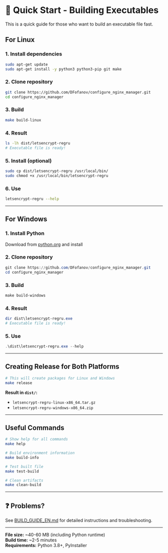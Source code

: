 # 🎯 Quick Start - Building Executables

This is a quick guide for those who want to build an executable file fast.

## For Linux

### 1. Install dependencies
```bash
sudo apt-get update
sudo apt-get install -y python3 python3-pip git make
```

### 2. Clone repository
```bash
git clone https://github.com/DFofanov/configure_nginx_manager.git
cd configure_nginx_manager
```

### 3. Build
```bash
make build-linux
```

### 4. Result
```bash
ls -lh dist/letsencrypt-regru
# Executable file is ready!
```

### 5. Install (optional)
```bash
sudo cp dist/letsencrypt-regru /usr/local/bin/
sudo chmod +x /usr/local/bin/letsencrypt-regru
```

### 6. Use
```bash
letsencrypt-regru --help
```

---

## For Windows

### 1. Install Python
Download from [python.org](https://www.python.org/downloads/) and install

### 2. Clone repository
```powershell
git clone https://github.com/DFofanov/configure_nginx_manager.git
cd configure_nginx_manager
```

### 3. Build
```powershell
make build-windows
```

### 4. Result
```powershell
dir dist\letsencrypt-regru.exe
# Executable file is ready!
```

### 5. Use
```powershell
.\dist\letsencrypt-regru.exe --help
```

---

## Creating Release for Both Platforms

```bash
# This will create packages for Linux and Windows
make release
```

**Result in `dist/`:**
- `letsencrypt-regru-linux-x86_64.tar.gz`
- `letsencrypt-regru-windows-x86_64.zip`

---

## Useful Commands

```bash
# Show help for all commands
make help

# Build environment information
make build-info

# Test built file
make test-build

# Clean artifacts
make clean-build
```

---

## ❓ Problems?

See [BUILD_GUIDE_EN.md](BUILD_GUIDE_EN.md) for detailed instructions and troubleshooting.

---

**File size:** ~40-60 MB (including Python runtime)  
**Build time:** ~2-5 minutes  
**Requirements:** Python 3.8+, PyInstaller
